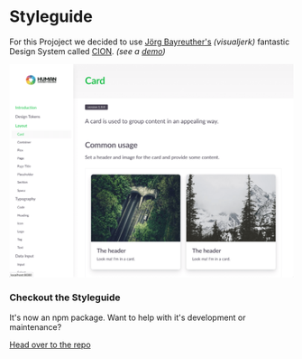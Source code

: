 # Styleguide

For this Projoject we decided to use [Jörg Bayreuther's](https://github.com/visualjerk) _\(visualjerk\)_ fantastic Design System called [CION](https://cion.visualjerk.de/). _\(see a_ [_demo_](https://styleguide.cion.visualjerk.de/)_\)_

![Styleguide in action under https://localhost:8080](../.gitbook/assets/screenshot-styleguide.png)

### Checkout the Styleguide

It's now an npm package. Want to help with it's development or maintenance?

[Head over to the repo](https://github.com/Human-Connection/Nitro-Styleguide)
